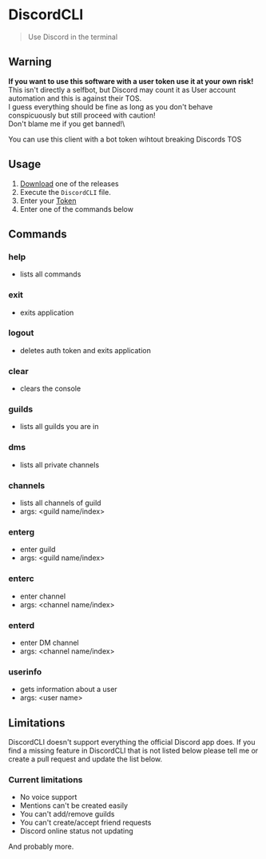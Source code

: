 # DiscordCLI

> Use Discord in the terminal

## Warning

**If you want to use this software with a user token use it at your own risk!**\
This isn't directly a selfbot, but Discord may count it as User account automation and this is against their TOS.\
I guess everything should be fine as long as you don't behave conspicuously but still proceed with caution!\
Don't blame me if you get banned!\

You can use this client with a bot token wihtout breaking Discords TOS

## Usage

1. [Download]("https://github.com/Stone-Red-Code/DiscordCLI/releases
) one of the releases
2. Execute the `DiscordCLI` file.
3. Enter your [Token](https://github.com/Tyrrrz/DiscordChatExporter/wiki/Obtaining-Token-and-Channel-IDs)
4. Enter one of the commands below

## Commands

### help

- lists all commands

### exit

- exits application

### logout

- deletes auth token and exits application

### clear

- clears the console

### guilds

- lists all guilds you are in

### dms

- lists all private channels

### channels

- lists all channels of guild
- args: \<guild name/index>

### enterg

- enter guild
- args: \<guild name/index>

### enterc

- enter channel
- args: \<channel name/index>

### enterd

- enter DM channel
- args: \<channel name/index>

### userinfo

- gets information about a user
- args: \<user name>

## Limitations

DiscordCLI doesn't support everything the official Discord app does.
If you find a missing feature in DiscordCLI that is not listed below please tell me or create a pull request and update the list below.

### Current limitations

- No voice support
- Mentions can't be created easily
- You can't add/remove guilds
- You can't create/accept friend requests
- Discord online status not updating

And probably more.
